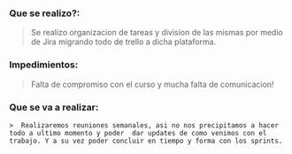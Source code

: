 ### Que se realizo?:

   > Se realizo organizacion de tareas y division de las mismas por medio de Jira migrando todo de trello a dicha plataforma. 

### Impedimientos:

  >  Falta de compromiso con el curso y mucha falta de comunicacion!

### Que se va a realizar:

    >  Realizaremos reuniones semanales, asi no nos precipitamos a hacer todo a ultimo momento y poder  dar updates de como venimos con el trabajo. Y a su vez poder concluir en tiempo y forma con los sprints.
